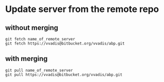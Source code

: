 # Update server from the remote repo
## without merging
````
git fetch name_of_remote_server
git fetch https://vvadis@bitbucket.org/vvadis/abp.git
````
## with merging
````
git pull name_of_remote_server
git pull https://vvadis@bitbucket.org/vvadis/abp.git
````
